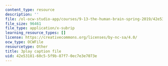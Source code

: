 ```yaml
---
content_type: resource
description: ''
file: /ol-ocw-studio-app/courses/9-13-the-human-brain-spring-2019/42e5318160c55f9b87f70ec7e3e7073e_Nk0H3o-hRMA.vtt
file_size: 96461
file_type: application/x-subrip
learning_resource_types: []
license: https://creativecommons.org/licenses/by-nc-sa/4.0/
ocw_type: OCWFile
resourcetype: Other
title: 3play caption file
uid: 42e53181-60c5-5f9b-87f7-0ec7e3e7073e
---
```

